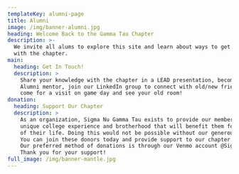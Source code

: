 ```yaml
---
templateKey: alumni-page
title: Alumni
image: /img/banner-alumni.jpg
heading: Welcome Back to the Gamma Tau Chapter
description: >-
  We invite all alums to explore this site and learn about ways to get involved
  with the chapter.
main:
  heading: Get In Touch!
  description: >
    Share your knowledge with the chapter in a LEAD presentation, become an
    Alumni mentor, join our LinkedIn group to connect with old/new friends, or
    come for a visit on game day and see your old room! 
donation:
  heading: Support Our Chapter
  description: >
    As an organization, Sigma Nu Gamma Tau exists to provide our members with a
    unique college experience and brotherhood that will benefit them for the rest
    of their life. Doing this would not be possible without our generous donors.
    You can join these donors today and provide support to our chapter.
    Our preferred method of donations is through our Venmo account @SigmaNuGammaTau.
    Thank you for your support!
full_image: /img/banner-mantle.jpg
---
```


